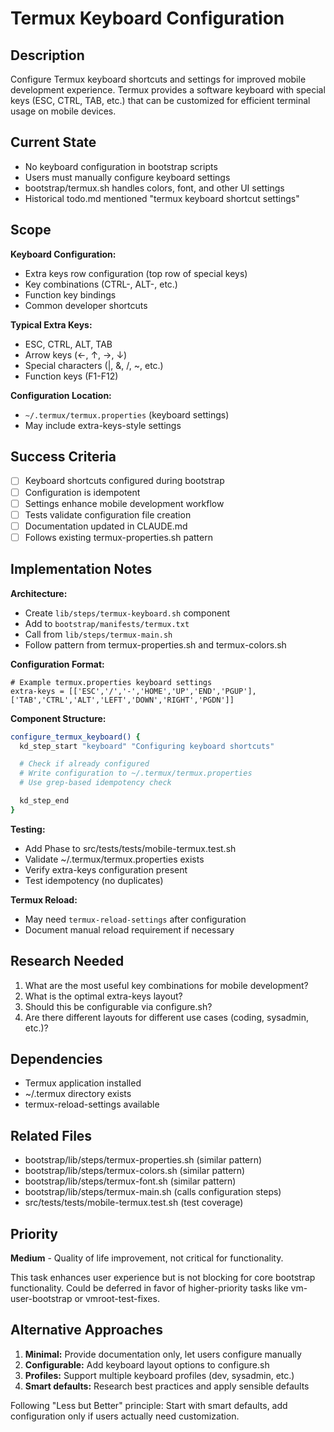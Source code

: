 # Termux Keyboard Configuration

## Description

Configure Termux keyboard shortcuts and settings for improved mobile development
experience. Termux provides a software keyboard with special keys (ESC, CTRL,
TAB, etc.) that can be customized for efficient terminal usage on mobile
devices.

## Current State

- No keyboard configuration in bootstrap scripts
- Users must manually configure keyboard settings
- bootstrap/termux.sh handles colors, font, and other UI settings
- Historical todo.md mentioned "termux keyboard shortcut settings"

## Scope

**Keyboard Configuration:**
- Extra keys row configuration (top row of special keys)
- Key combinations (CTRL-, ALT-, etc.)
- Function key bindings
- Common developer shortcuts

**Typical Extra Keys:**
- ESC, CTRL, ALT, TAB
- Arrow keys (←, ↑, →, ↓)
- Special characters (|, &, /, ~, etc.)
- Function keys (F1-F12)

**Configuration Location:**
- `~/.termux/termux.properties` (keyboard settings)
- May include extra-keys-style settings

## Success Criteria

- [ ] Keyboard shortcuts configured during bootstrap
- [ ] Configuration is idempotent
- [ ] Settings enhance mobile development workflow
- [ ] Tests validate configuration file creation
- [ ] Documentation updated in CLAUDE.md
- [ ] Follows existing termux-properties.sh pattern

## Implementation Notes

**Architecture:**
- Create `lib/steps/termux-keyboard.sh` component
- Add to `bootstrap/manifests/termux.txt`
- Call from `lib/steps/termux-main.sh`
- Follow pattern from termux-properties.sh and termux-colors.sh

**Configuration Format:**
```properties
# Example termux.properties keyboard settings
extra-keys = [['ESC','/','-','HOME','UP','END','PGUP'],['TAB','CTRL','ALT','LEFT','DOWN','RIGHT','PGDN']]
```

**Component Structure:**
```bash
configure_termux_keyboard() {
  kd_step_start "keyboard" "Configuring keyboard shortcuts"

  # Check if already configured
  # Write configuration to ~/.termux/termux.properties
  # Use grep-based idempotency check

  kd_step_end
}
```

**Testing:**
- Add Phase to src/tests/tests/mobile-termux.test.sh
- Validate ~/.termux/termux.properties exists
- Verify extra-keys configuration present
- Test idempotency (no duplicates)

**Termux Reload:**
- May need `termux-reload-settings` after configuration
- Document manual reload requirement if necessary

## Research Needed

1. What are the most useful key combinations for mobile development?
2. What is the optimal extra-keys layout?
3. Should this be configurable via configure.sh?
4. Are there different layouts for different use cases (coding, sysadmin, etc.)?

## Dependencies

- Termux application installed
- ~/.termux directory exists
- termux-reload-settings available

## Related Files

- bootstrap/lib/steps/termux-properties.sh (similar pattern)
- bootstrap/lib/steps/termux-colors.sh (similar pattern)
- bootstrap/lib/steps/termux-font.sh (similar pattern)
- bootstrap/lib/steps/termux-main.sh (calls configuration steps)
- src/tests/tests/mobile-termux.test.sh (test coverage)

## Priority

**Medium** - Quality of life improvement, not critical for functionality.

This task enhances user experience but is not blocking for core bootstrap
functionality. Could be deferred in favor of higher-priority tasks like
vm-user-bootstrap or vmroot-test-fixes.

## Alternative Approaches

1. **Minimal:** Provide documentation only, let users configure manually
2. **Configurable:** Add keyboard layout options to configure.sh
3. **Profiles:** Support multiple keyboard profiles (dev, sysadmin, etc.)
4. **Smart defaults:** Research best practices and apply sensible defaults

Following "Less but Better" principle: Start with smart defaults, add
configuration only if users actually need customization.
